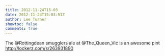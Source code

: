 ```yaml
---
title: 2012-11-24T15-03
date: 2012-11-24T15:03:51Z
author: Lee Turner
showtoc: false
comments: true
---
```


The @Rottingdean smugglers ale at @The_Queen_Vic is an awesome pint http://lockerz.com/s/263931890


